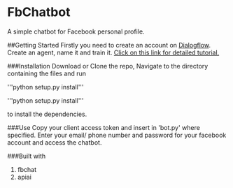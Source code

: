 # FbChatbot
A simple chatbot for Facebook personal profile.

##Getting Started
Firstly you need to create an account on [Dialogflow](https://dialogflow.com "Dialogflow"). Create an agent, name it and train it. [Click on this link for detailed tutorial.](https://dialogflow.com "Dialogflow")

###Installation
Download or Clone the repo, Navigate to the directory containing the files and run

'''python setup.py install'''

'''python setup.py install'''

to install the dependencies.

###Use
Copy your client access token and insert in 'bot.py' where specified. Enter your email/ phone number and password for your facebook account and access the chatbot.

###Built with
1. fbchat
2. apiai
